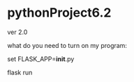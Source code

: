 # pythonProject6.2
ver 2.0



what do you need to turn on my program:

set FLASK_APP=__init__.py

flask run
